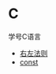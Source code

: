# C

学号C语言

+ [右左法则](https://github.com/winfredzen/iOS-Basic/blob/master/C/001_%E5%8F%B3%E5%B7%A6%E6%B3%95%E5%88%99.md)
+ [const](https://github.com/winfredzen/iOS-Basic/blob/master/C/002_const.md)

